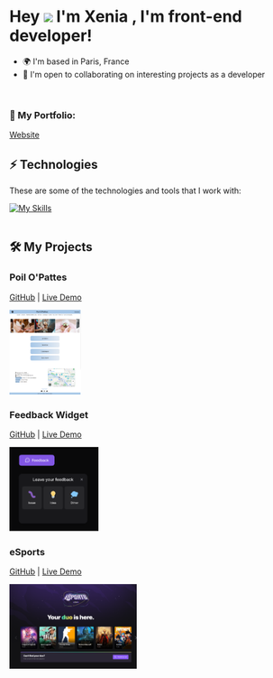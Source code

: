 <h1> Hey <img src="https://raw.githubusercontent.com/kaueMarques/kaueMarques/master/hi.gif" height="30px"> I'm Xenia , I'm front-end developer! </h1>

*   🌍  I'm based in Paris, France
*   🤝  I'm open to collaborating on interesting projects as a developer

<br>

  ### 🎨 My Portfolio: 
  
 
  <a href="https://xenia-dev.vercel.app/" target="_blank">Website</a>
   
  ## ⚡ Technologies
  
  These are some of the technologies and tools that I work with:

  [![My Skills](https://skillicons.dev/icons?i=html,css,js,tailwind,mui,react,next,nodejs,nest,prisma,supabase,figma,gitlab)](https://skillicons.dev)
 <br><br>

 ## 🛠️ My Projects

### Poil O'Pattes 

[GitHub](https://github.com/xeniaalex3/Poil-O-Pattes) | [Live Demo](poilsopattes.raffiskender.com/)
<div align="left">
 <a href="poilsopattes.raffiskender.com/"><img height='150' src="assets/img/poilsopattes.png"/></a>
</div>



### Feedback Widget 
[GitHub](https://github.com/xeniaalex3/Feedback-Widget) | [Live Demo](https://feedback-widget-xi-snowy.vercel.app/)
<div align="left">
<a href="https://feedback-widget-xi-snowy.vercel.app/"><img height='150' src="assets/img/feedback1.png"/></a>




### eSports 
[GitHub](https://github.com/xeniaalex3/eSports) | [Live Demo](https://e-sports-phi.vercel.app/)
<div align="left">
 <a href=""><img height='150' src="assets/img/esports.png"/></a>











